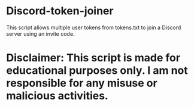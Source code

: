 # Discord-token-joiner
This script allows multiple user tokens from tokens.txt to join a Discord server using an invite code.


# Disclaimer: This script is made for educational purposes only. I am not responsible for any misuse or malicious activities.

